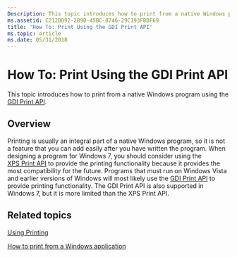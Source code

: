 ```yaml
---
Description: This topic introduces how to print from a native Windows program using the GDI&\#160;Print&\#160;API.
ms.assetid: C212DD92-2B90-45BC-8746-29C193FBDF69
title: 'How To: Print Using the GDI Print API'
ms.topic: article
ms.date: 05/31/2018
---
```


# How To: Print Using the GDI Print API

This topic introduces how to print from a native Windows program using the [GDI Print API](gdi-printing.md).

## Overview

Printing is usually an integral part of a native Windows program, so it is not a feature that you can add easily after you have written the program. When designing a program for Windows 7, you should consider using the [XPS Print API](xps-printing.md) to provide the printing functionality because it provides the most compatibility for the future. Programs that must run on Windows Vista and earlier versions of Windows will most likely use the [GDI Print API](gdi-printing.md) to provide printing functionality. The GDI Print API is also supported in Windows 7, but it is more limited than the XPS Print API.

## Related topics

<dl> <dt>

[Using Printing](using-printing.md)
</dt> <dt>

[How to print from a Windows application](how-to--print-from-a-windows-application.md)
</dt> </dl>

 

 



